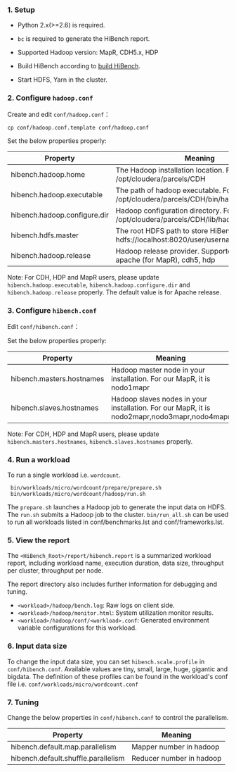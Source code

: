 ### 1. Setup ###

 * Python 2.x(>=2.6) is required.

 * `bc` is required to generate the HiBench report.

 * Supported Hadoop version: MapR, CDH5.x, HDP

 * Build HiBench according to [build HiBench](build-hibench.md).

 * Start HDFS, Yarn in the cluster.


### 2. Configure `hadoop.conf` ###


Create and edit `conf/hadoop.conf`：

    cp conf/hadoop.conf.template conf/hadoop.conf

Set the below properties properly:

Property        |      Meaning
----------------|--------------------------------------------------------
hibench.hadoop.home     |      The Hadoop installation location. For CDH, it is /opt/cloudera/parcels/CDH
hibench.hadoop.executable  |   The path of hadoop executable. For CDH, it is /opt/cloudera/parcels/CDH/bin/hadoop
hibench.hadoop.configure.dir | Hadoop configuration directory. For CDH, it is /opt/cloudera/parcels/CDH/lib/hadoop/etc/hadoop
hibench.hdfs.master       |    The root HDFS path to store HiBench data, i.e. hdfs://localhost:8020/user/username
hibench.hadoop.release    |    Hadoop release provider. Supported value: apache (for MapR), cdh5, hdp

Note: For CDH, HDP and MapR users, please update `hibench.hadoop.executable`, `hibench.hadoop.configure.dir` and `hibench.hadoop.release` properly. The default value is for Apache release.

### 3. Configure `hibench.conf` ###

Edit `conf/hibench.conf`：

Set the below properties properly:

Property        |      Meaning
----------------|--------------------------------------------------------
hibench.masters.hostnames     |     Hadoop master node in your installation. For our MapR, it is nodo1mapr
hibench.slaves.hostnames   |        Hadoop slaves nodes in your installation. For our MapR, it is nodo2mapr,nodo3mapr,nodo4mapr

Note: For CDH, HDP and MapR users, please update `hibench.masters.hostnames`, `hibench.slaves.hostnames` properly. 

### 4. Run a workload ###
To run a single workload i.e. `wordcount`.

     bin/workloads/micro/wordcount/prepare/prepare.sh
     bin/workloads/micro/wordcount/hadoop/run.sh

The `prepare.sh` launches a Hadoop job to generate the input data on HDFS. The `run.sh` submits a Hadoop job to the cluster.
`bin/run_all.sh` can be used to run all workloads listed in conf/benchmarks.lst and conf/frameworks.lst.

### 5. View the report ###

   The `<HiBench_Root>/report/hibench.report` is a summarized workload report, including workload name, execution duration, data size, throughput per cluster, throughput per node.

   The report directory also includes further information for debugging and tuning.

  * `<workload>/hadoop/bench.log`: Raw logs on client side.
  * `<workload>/hadoop/monitor.html`: System utilization monitor results.
  * `<workload>/hadoop/conf/<workload>.conf`: Generated environment variable configurations for this workload.

### 6. Input data size ###

   To change the input data size, you can set `hibench.scale.profile` in `conf/hibench.conf`. Available values are tiny, small, large, huge, gigantic and bigdata. The definition of these profiles can be found in the workload's conf file i.e. `conf/workloads/micro/wordcount.conf`

### 7. Tuning ###

Change the below properties in `conf/hibench.conf` to control the parallelism.

Property        |      Meaning
----------------|--------------------------------------------------------
hibench.default.map.parallelism     |    Mapper number in hadoop
hibench.default.shuffle.parallelism  |   Reducer number in hadoop

